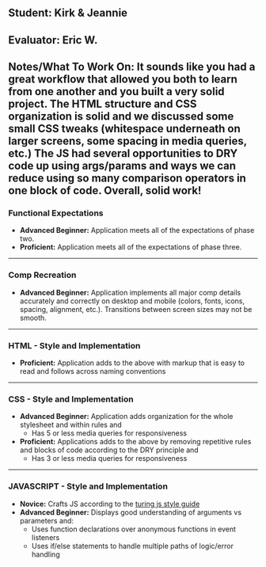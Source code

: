 ## Student: Kirk & Jeannie
## Evaluator: Eric W. 
## Notes/What To Work On: It sounds like you had a great workflow that allowed you both to learn from one another and you built a very solid project. The HTML structure and CSS organization is solid and we discussed some small CSS tweaks (whitespace underneath on larger screens, some spacing in media queries, etc.) The JS had several opportunities to DRY code up using args/params and ways we can reduce using so many comparison operators in one block of code. Overall, solid work! 

### Functional Expectations

* __Advanced Beginner:__ Application meets all of the expectations of phase two.
* __Proficient:__ Application meets all of the expectations of phase three.

------------------------------------------------------------------

### Comp Recreation
* __Advanced Beginner:__ Application implements all major comp details accurately and correctly on desktop and mobile (colors, fonts, icons, spacing, alignment,  etc.). Transitions between screen sizes may not be smooth.


------------------------------------------------------------------

### HTML - Style and Implementation
* __Proficient:__ Application adds to the above with markup that is easy to read and follows across naming conventions

------------------------------------------------------------------

### CSS - Style and Implementation

* __Advanced Beginner:__ Application adds organization for the whole stylesheet and within rules and
  * Has 5 or less media queries for responsiveness
* __Proficient:__ Applications adds to the above by removing repetitive rules and blocks of code according to the DRY principle and
  * Has 3 or less media queries for responsiveness

------------------------------------------------------------------

### JAVASCRIPT - Style and Implementation

* __Novice:__ Crafts JS according to the [turing js style guide](https://github.com/turingschool-examples/javascript/tree/master/es5)
* __Advanced Beginner:__ Displays good understanding of arguments vs parameters and:
  * Uses function declarations over anonymous functions in event listeners
  * Uses if/else statements to handle multiple paths of logic/error handling

